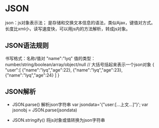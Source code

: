# JSON

json：js对象表示法；
是存储和交换文本信息的语法，类似Ajax，键值对方式。
长度比xml小，读写速度快，可以用js内的方法解析，转成js对象。

## JSON语法规则

书写格式：名称/值对   "name":"lyq"
值的类型：number/string/boolean/array/object/null
// 大括号括起来表示一个json对象
{
    "user":[
        {"name":"lyq","age":22},
        {"name":"lyq","age":23},
        {"name":"lyq","age":24}
    ]
}

## JSON解析

* JSON.parse() 解析json字符串
var jsondata='{"user:[...上文...]"}';
var jsonobj = JSON.parse(jsondata)

* JSON.stringify() 将js对象或值转换为json字符串
